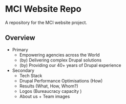 # MCI Website Repo
A repository for the MCI website project.
## Overview

- Primary
  - Empowering agencies across the World
  - (by) Delivering complex Drupal solutions
  - (by) Providing our 40+ years of Drupal experience
- Secondary
  - Tech Stack
  - Drupal Performance Optimisations  (How)
  - Results (What, How, Whom?)
  - Logos (Bureaucracy capacity )
  - About us + Team images

